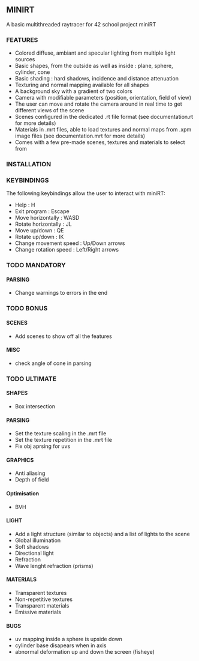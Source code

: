 ## MINIRT

A basic multithreaded raytracer for 42 school project miniRT


### FEATURES

- Colored diffuse, ambiant and specular lighting from multiple light sources
- Basic shapes, from the outside as well as inside : plane, sphere, cylinder, cone
- Basic shading : hard shadows, incidence and distance attenuation
- Texturing and normal mapping available for all shapes
- A background sky with a gradient of two colors
- Camera with modifiable parameters (position, orientation, field of view)
- The user can move and rotate the camera around in real time to get different views of the scene
- Scenes configured in the dedicated .rt file format (see documentation.rt for more details)
- Materials in .mrt files, able to load textures and normal maps from .xpm image files (see documentation.mrt for more details)
- Comes with a few pre-made scenes, textures and materials to select from

### INSTALLATION

### KEYBINDINGS

The following keybindings allow the user to interact with miniRT:

- Help : H
- Exit program : Escape
- Move horizontally : WASD
- Rotate horizontally : JL
- Move up/down : QE
- Rotate up/down : IK
- Change movement speed : Up/Down arrows
- Change rotation speed : Left/Right arrows


### TODO MANDATORY

#### PARSING
- Change warnings to errors in the end


### TODO BONUS

#### SCENES
- Add scenes to show off all the features

#### MISC
- check angle of cone in parsing


### TODO ULTIMATE

#### SHAPES
- Box intersection

#### PARSING
- Set the texture scaling in the .mrt file
- Set the texture repetition in the .mrt file
- Fix obj aprsing for uvs

#### GRAPHICS
- Anti aliasing
- Depth of field

#### Optimisation
- BVH

#### LIGHT
- Add a light structure (similar to objects) and a list of lights to the scene
- Global illumination
- Soft shadows
- Directional light
- Refraction
- Wave lenght refraction (prisms)

#### MATERIALS
- Transparent textures
- Non-repetitive textures
- Transparent materials
- Emissive materials

#### BUGS
- uv mapping inside a sphere is upside down
- cylinder base disapears when in axis
- abnormal deformation up and down the screen (fisheye)
